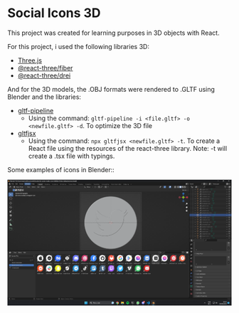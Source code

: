 # Social Icons 3D

This project was created for learning purposes in 3D objects with React.

For this project, i used the following libraries 3D:
  - [Three.js](https://yarnpkg.com/package/three)
  - [@react-three/fiber](https://yarnpkg.com/package/@react-three/fiber)
  - [@react-three/drei](https://yarnpkg.com/package/@react-three/drei)

And for the 3D models, the .OBJ formats were rendered to .GLTF using Blender and the libraries: 
  - [gltf-pipeline](https://github.com/CesiumGS/gltf-pipeline)
    - Using the command: `gltf-pipeline -i <file.gltf> -o <newfile.gltf> -d`. To optimize the 3D file
  - [gltfjsx](https://github.com/pmndrs/gltfjsx)
    - Using the command: `npx gltfjsx <newfile.gltf> -t`. To create a React file using the resources of the react-three library. Note: -t will create a .tsx file with typings.

Some examples of icons in Blender::

![Blender Resources](./public/blender.png)